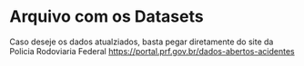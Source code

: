 # Arquivo com os Datasets
Caso deseje os dados atualziados, basta pegar diretamente do site da Policia Rodoviaria Federal
https://portal.prf.gov.br/dados-abertos-acidentes
